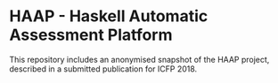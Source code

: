 HAAP - Haskell Automatic Assessment Platform
======

This repository includes an anonymised snapshot of the HAAP project, described in a submitted publication for ICFP 2018.